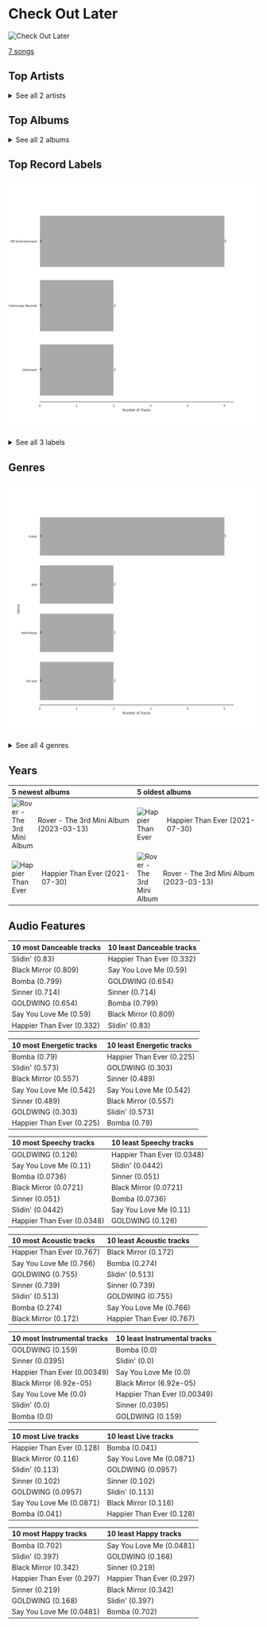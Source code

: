 # Check Out Later


<img src="https://i.scdn.co/image/ab67616d0000b273ca0bf7a337ed7a8bcc34948e" alt="Check Out Later" width="100" />

[7 songs](tracks.md)

## Top Artists






<details>
<summary>See all 2 artists</summary>

| Number of Tracks | Art | Artist | 🔗 |
|---:|:---|:---|:---|
| 5 | <img src="https://i.scdn.co/image/ab6761610000e5eb07a86e9ca86a984f925e39c4" alt="" width="50" /> | KAI | [🔗](https://open.spotify.com/artist/6iVo62B0bdTknRcrktCmak) |
| 2 | <img src="https://i.scdn.co/image/ab6761610000e5ebd8b9980db67272cb4d2c3daf" alt="" width="50" /> | [Billie Eilish](../../artists/billie_eilish.md) | [🔗](https://open.spotify.com/artist/6qqNVTkY8uBg9cP3Jd7DAH) |

</details>


## Top Albums




<details>
<summary>See all 2 albums</summary>

| Number of Tracks | Art | Album | Release Date | 🔗 |
|---:|:---|:---|:---|:---|
| 5 | <img src="https://i.scdn.co/image/ab67616d0000b273ca0bf7a337ed7a8bcc34948e" alt="" width="50" /> | Rover - The 3rd Mini Album | 2023-03-13 | [🔗](https://open.spotify.com/album/5gzd4IZ9KTwW6Hhgll1K7U) |
| 2 | <img src="https://i.scdn.co/image/ab67616d0000b2732a038d3bf875d23e4aeaa84e" alt="" width="50" /> | Happier Than Ever | 2021-07-30 | [🔗](https://open.spotify.com/album/0JGOiO34nwfUdDrD612dOp) |

</details>


## Top Record Labels

![Bar chart of top 3 record labels](../../images/playlists/check_out_later/labels.png)


<details>
<summary>See all 3 labels</summary>

| Number of Tracks | Label |
|---:|:---|
| 5 | [SM Entertainment](../../labels/sm_entertainment.md) |
| 2 | [Interscope Records](../../labels/interscope_records.md) |
| 2 | [Darkroom](../../labels/darkroom.md) |

</details>


## Genres

![Bar chart of top 4 genres](../../images/playlists/check_out_later/genres.png)


<details>
<summary>See all 4 genres</summary>

| Number of Tracks | Genre |
|---:|:---|
| 5 | [k-pop](../../genres/k_pop.md) |
| 2 | [pop](../../genres/pop.md) |
| 2 | [electropop](../../genres/electropop.md) |
| 2 | [art pop](../../genres/art_pop.md) |

</details>


## Years





| 5 newest albums | 5 oldest albums |
|:---|:---|
| <div style="display:flex; align-items:center;"><img src="https://i.scdn.co/image/ab67616d0000b273ca0bf7a337ed7a8bcc34948e" alt="Rover - The 3rd Mini Album" width="50" /> <span style="padding-left:10px;">Rover - The 3rd Mini Album (2023-03-13)</span></div> | <div style="display:flex; align-items:center;"><img src="https://i.scdn.co/image/ab67616d0000b2732a038d3bf875d23e4aeaa84e" alt="Happier Than Ever" width="50" /> <span style="padding-left:10px;">Happier Than Ever (2021-07-30)</span></div> |
| <div style="display:flex; align-items:center;"><img src="https://i.scdn.co/image/ab67616d0000b2732a038d3bf875d23e4aeaa84e" alt="Happier Than Ever" width="50" /> <span style="padding-left:10px;">Happier Than Ever (2021-07-30)</span></div> | <div style="display:flex; align-items:center;"><img src="https://i.scdn.co/image/ab67616d0000b273ca0bf7a337ed7a8bcc34948e" alt="Rover - The 3rd Mini Album" width="50" /> <span style="padding-left:10px;">Rover - The 3rd Mini Album (2023-03-13)</span></div> |
## Audio Features

| 10 most Danceable tracks | 10 least Danceable tracks |
|:---|:---|
| Slidin' (0.83) | Happier Than Ever (0.332) |
| Black Mirror (0.809) | Say You Love Me (0.59) |
| Bomba (0.799) | GOLDWING (0.654) |
| Sinner (0.714) | Sinner (0.714) |
| GOLDWING (0.654) | Bomba (0.799) |
| Say You Love Me (0.59) | Black Mirror (0.809) |
| Happier Than Ever (0.332) | Slidin' (0.83) |

| 10 most Energetic tracks | 10 least Energetic tracks |
|:---|:---|
| Bomba (0.79) | Happier Than Ever (0.225) |
| Slidin' (0.573) | GOLDWING (0.303) |
| Black Mirror (0.557) | Sinner (0.489) |
| Say You Love Me (0.542) | Say You Love Me (0.542) |
| Sinner (0.489) | Black Mirror (0.557) |
| GOLDWING (0.303) | Slidin' (0.573) |
| Happier Than Ever (0.225) | Bomba (0.79) |

| 10 most Speechy tracks | 10 least Speechy tracks |
|:---|:---|
| GOLDWING (0.126) | Happier Than Ever (0.0348) |
| Say You Love Me (0.11) | Slidin' (0.0442) |
| Bomba (0.0736) | Sinner (0.051) |
| Black Mirror (0.0721) | Black Mirror (0.0721) |
| Sinner (0.051) | Bomba (0.0736) |
| Slidin' (0.0442) | Say You Love Me (0.11) |
| Happier Than Ever (0.0348) | GOLDWING (0.126) |

| 10 most Acoustic tracks | 10 least Acoustic tracks |
|:---|:---|
| Happier Than Ever (0.767) | Black Mirror (0.172) |
| Say You Love Me (0.766) | Bomba (0.274) |
| GOLDWING (0.755) | Slidin' (0.513) |
| Sinner (0.739) | Sinner (0.739) |
| Slidin' (0.513) | GOLDWING (0.755) |
| Bomba (0.274) | Say You Love Me (0.766) |
| Black Mirror (0.172) | Happier Than Ever (0.767) |

| 10 most Instrumental tracks | 10 least Instrumental tracks |
|:---|:---|
| GOLDWING (0.159) | Bomba (0.0) |
| Sinner (0.0395) | Slidin' (0.0) |
| Happier Than Ever (0.00349) | Say You Love Me (0.0) |
| Black Mirror (6.92e-05) | Black Mirror (6.92e-05) |
| Say You Love Me (0.0) | Happier Than Ever (0.00349) |
| Slidin' (0.0) | Sinner (0.0395) |
| Bomba (0.0) | GOLDWING (0.159) |

| 10 most Live tracks | 10 least Live tracks |
|:---|:---|
| Happier Than Ever (0.128) | Bomba (0.041) |
| Black Mirror (0.116) | Say You Love Me (0.0871) |
| Slidin' (0.113) | GOLDWING (0.0957) |
| Sinner (0.102) | Sinner (0.102) |
| GOLDWING (0.0957) | Slidin' (0.113) |
| Say You Love Me (0.0871) | Black Mirror (0.116) |
| Bomba (0.041) | Happier Than Ever (0.128) |

| 10 most Happy tracks | 10 least Happy tracks |
|:---|:---|
| Bomba (0.702) | Say You Love Me (0.0481) |
| Slidin' (0.397) | GOLDWING (0.168) |
| Black Mirror (0.342) | Sinner (0.219) |
| Happier Than Ever (0.297) | Happier Than Ever (0.297) |
| Sinner (0.219) | Black Mirror (0.342) |
| GOLDWING (0.168) | Slidin' (0.397) |
| Say You Love Me (0.0481) | Bomba (0.702) |
